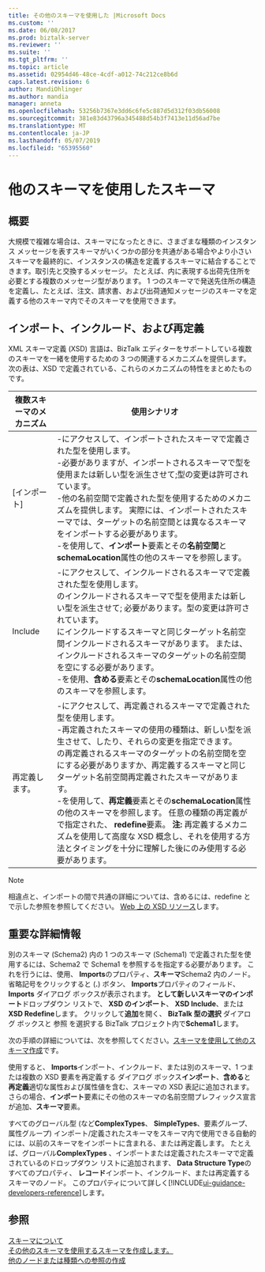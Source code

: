 ```yaml
---
title: その他のスキーマを使用した |Microsoft Docs
ms.custom: ''
ms.date: 06/08/2017
ms.prod: biztalk-server
ms.reviewer: ''
ms.suite: ''
ms.tgt_pltfrm: ''
ms.topic: article
ms.assetid: 02954d46-48ce-4cdf-a012-74c212ce8b6d
caps.latest.revision: 6
author: MandiOhlinger
ms.author: mandia
manager: anneta
ms.openlocfilehash: 53256b7367e3dd6c6fe5c887d5d312f03db56008
ms.sourcegitcommit: 381e83d43796a345488d54b3f7413e11d56ad7be
ms.translationtype: MT
ms.contentlocale: ja-JP
ms.lasthandoff: 05/07/2019
ms.locfileid: "65395560"
---
```

# <a name="schemas-that-use-other-schemas"></a>他のスキーマを使用したスキーマ

## <a name="overview"></a>概要
大規模で複雑な場合は、スキーマになったときに、さまざまな種類のインスタンス メッセージを表すスキーマがいくつかの部分を共通がある場合やより小さいスキーマを最終的に、インスタンスの構造を定義するスキーマに結合することできます。取引先と交換するメッセージ。 たとえば、内に表現する出荷先住所を必要とする複数のメッセージ型があります。 1 つのスキーマで発送先住所の構造を定義し、たとえば、注文、請求書、および出荷通知メッセージのスキーマを定義する他のスキーマ内でそのスキーマを使用できます。  

## <a name="import-include-and-redefine"></a>インポート、インクルード、および再定義  
 XML スキーマ定義 (XSD) 言語は、BizTalk エディターをサポートしている複数のスキーマを一緒を使用するための 3 つの関連するメカニズムを提供します。 次の表は、XSD で定義されている、これらのメカニズムの特性をまとめたものです。  
  
|複数スキーマのメカニズム|使用シナリオ|  
|---------------------------|--------------------|  
|[インポート]|-にアクセスして、インポートされたスキーマで定義された型を使用します。<br />-必要がありますが、インポートされるスキーマで型を使用または新しい型を派生させて;型の変更は許可されています。<br />-他の名前空間で定義された型を使用するためのメカニズムを提供します。 実際には、インポートされたスキーマでは、ターゲットの名前空間とは異なるスキーマをインポートする必要があります。<br />-を使用して、**インポート**要素とその**名前空間**と**schemaLocation**属性の他のスキーマを参照します。|  
|Include|-にアクセスして、インクルードされるスキーマで定義された型を使用します。<br />のインクルードされるスキーマで型を使用または新しい型を派生させて; 必要があります。型の変更は許可されています。<br />にインクルードするスキーマと同じターゲット名前空間インクルードされるスキーマがあります。 または、インクルードされるスキーマのターゲットの名前空間を空にする必要があります。<br />-を使用、**含める**要素とその**schemaLocation**属性の他のスキーマを参照します。|  
|再定義します。|-にアクセスして、再定義されるスキーマで定義された型を使用します。<br />-再定義されたスキーマの使用の種類は、新しい型を派生させて、したり、それらの変更を指定できます。<br />の再定義されるスキーマのターゲットの名前空間を空にする必要がありますか、再定義するスキーマと同じターゲット名前空間再定義されたスキーマがあります。<br />-を使用して、**再定義**要素とその**schemaLocation**属性の他のスキーマを参照します。 任意の種類の再定義がで指定された、 **redefine**要素。 **注:**    再定義するメカニズムを使用して高度な XSD 概念し、それを使用する方法とタイミングを十分に理解した後にのみ使用する必要があります。|  
  
> [!NOTE]
>  相違点と、インポートの間で共通の詳細については、含めるには、redefine とで示した参照を参照してください。 [Web 上の XSD リソース](../core/xsd-resources-on-the-web.md)します。  

## <a name="important-details"></a>重要な詳細情報  
 別のスキーマ (Schema2) 内の 1 つのスキーマ (Schema1) で定義された型を使用するには、Schema2 で Schema1 を参照するを指定する必要があります。 これを行うには、使用、 **Imports**のプロパティ、**スキーマ**Schema2 内のノード。 省略記号をクリックすると (**.**) ボタン、 **Imports**プロパティのフィールド、 **Imports**  ダイアログ ボックスが表示されます。 **として新しいスキーマのインポート**ドロップダウン リストで、 **XSD のインポート**、 **XSD Include**、または**XSD Redefine**します。 クリックして**追加**を開く、 **BizTalk 型の選択** ダイアログ ボックスと 参照 を選択する BizTalk プロジェクト内で**Schema1**します。  
  
 次の手順の詳細については、次を参照してください。[スキーマを使用して他のスキーマ作成](../core/how-to-create-schemas-that-use-other-schemas.md)です。  
  
 使用すると、 **Imports**インポート、インクルード、または別のスキーマ、1 つまたは複数の XSD 要素を再定義する ダイアログ ボックス**インポート**、**含める**と**再定義**適切な属性および属性値を含む、スキーマの XSD 表記に追加されます。 さらの場合、**インポート**要素にその他のスキーマの名前空間プレフィックス宣言が追加、**スキーマ**要素。  
  
 すべてのグローバル型 (など**ComplexTypes**、 **SimpleTypes**、要素グループ、属性グループ) インポート/定義されたスキーマをスキーマ内で使用できる自動的には、以前のスキーマをインポートに含まれる、または再定義します。 たとえば、グローバル**ComplexTypes** 、インポートまたは定義されたスキーマで定義されているのドロップダウン リストに追加されます、 **Data Structure Type**のすべてのプロパティ、 **レコード**インポート、インクルード、または再定義するスキーマのノード。 このプロパティについて詳しく[!INCLUDE[ui-guidance-developers-reference](../includes/ui-guidance-developers-reference.md)]します。
  
## <a name="see-also"></a>参照  
 [スキーマについて](../core/about-schemas.md)   
 [その他のスキーマを使用するスキーマを作成します。](../core/how-to-create-schemas-that-use-other-schemas.md)   
 [他のノードまたは種類への参照の作成](../core/how-to-create-references-to-another-node-or-type.md)